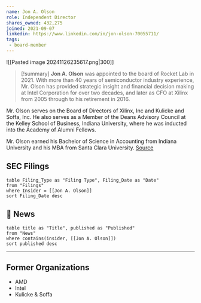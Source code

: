 ```yaml
---
name: Jon A. Olson
role: Independent Director
shares_owned: 432,275
joined: 2021-09-07
linkedin: https://www.linkedin.com/in/jon-olson-70055711/
tags:
 - board-member
---
```


![[Pasted image 20241126235617.png|300]]

>[!summary]
**Jon A. Olson** was appointed to the board of Rocket Lab in 2021. With more than 40 years of semiconductor industry experience, Mr. Olson has provided strategic insight and financial decision making at Intel Corporation for over two decades, and later as CFO at Xilinx from 2005 through to his retirement in 2016.  
>
Mr. Olson serves on the Board of Directors of Xilinx, Inc and Kulicke and Soffa, Inc. He also serves as a Member of the Deans Advisory Council at the Kelley School of Business, Indiana University, where he was inducted into the Academy of Alumni Fellows.  
>
Mr. Olson earned his Bachelor of Science in Accounting from Indiana University and his MBA from Santa Clara University.
[Source](https://www.rocketlabusa.com/about/team/)

## SEC Filings
```dataview
table Filing_Type as "Filing Type", Filing_Date as "Date"
from "Filings"
where Insider = [[Jon A. Olson]]
sort Filing_Date desc
```
## 📰 News
```dataview
table title as "Title", published as "Published"
from "News"
where contains(insider, [[Jon A. Olson]])
sort published desc
```

---
## Former Organizations

-  AMD
-  Intel
-  Kulicke & Soffa
